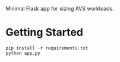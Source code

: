 Minimal Flask app for sizing AVS workloads.


# Getting Started
``pip install -r requirements.txt``  
``python app.py``
